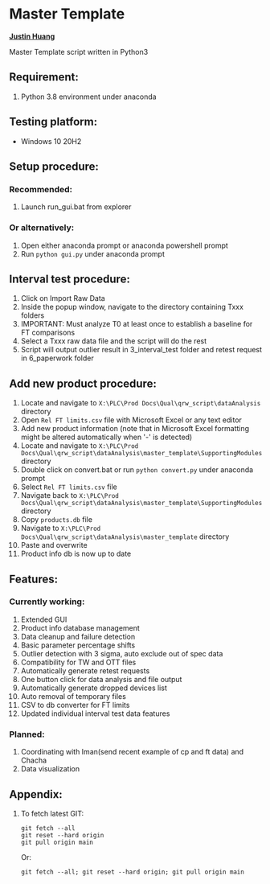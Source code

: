 # Master Template
**[Justin Huang](https://github.com/Astray909)**

Master Template script written in Python3

## Requirement:
1. Python 3.8 environment under anaconda

## Testing platform:
* Windows 10 20H2

## Setup procedure:
### Recommended:
1. Launch run_gui.bat from explorer
### Or alternatively: 
1. Open either anaconda prompt or anaconda powershell prompt
2. Run `python gui.py` under anaconda prompt

## Interval test procedure:
1. Click on Import Raw Data
2. Inside the popup window, navigate to the directory containing Txxx folders
3. IMPORTANT: Must analyze T0 at least once to establish a baseline for FT comparisons
4. Select a Txxx raw data file and the script will do the rest
5. Script will output outlier result in 3_interval_test folder and retest request in 6_paperwork folder

## Add new product procedure:
1. Locate and navigate to `X:\PLC\Prod Docs\Qual\qrw_script\dataAnalysis` directory
2. Open `Rel FT limits.csv` file with Microsoft Excel or any text editor
3. Add new product information (note that in Microsoft Excel formatting might be altered automatically when '-' is detected)
4. Locate and navigate to `X:\PLC\Prod Docs\Qual\qrw_script\dataAnalysis\master_template\SupportingModules` directory
5. Double click on convert.bat or run `python convert.py` under anaconda prompt
6. Select `Rel FT limits.csv` file
7. Navigate back to `X:\PLC\Prod Docs\Qual\qrw_script\dataAnalysis\master_template\SupportingModules` directory
8. Copy `products.db` file
9. Navigate to `X:\PLC\Prod Docs\Qual\qrw_script\dataAnalysis\master_template` directory
10. Paste and overwrite
11. Product info db is now up to date

## Features:
### Currently working:
1. Extended GUI
2. Product info database management
3. Data cleanup and failure detection
4. Basic parameter percentage shifts
5. Outlier detection with 3 sigma, auto exclude out of spec data
6. Compatibility for TW and OTT files
7. Automatically generate retest requests
8. One button click for data analysis and file output
9. Automatically generate dropped devices list
10. Auto removal of temporary files
11. CSV to db converter for FT limits
12. Updated individual interval test data features
### Planned:
1. Coordinating with Iman(send recent example of cp and ft data) and Chacha
2. Data visualization

## Appendix:
1. To fetch latest GIT:
    ```
    git fetch --all
    git reset --hard origin
    git pull origin main
    ```
    Or:
    ```
    git fetch --all; git reset --hard origin; git pull origin main
    ```
